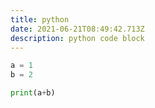 ```yaml
---
title: python
date: 2021-06-21T08:49:42.713Z
description: python code block
---
```

```python
a = 1
b = 2

print(a+b)
```